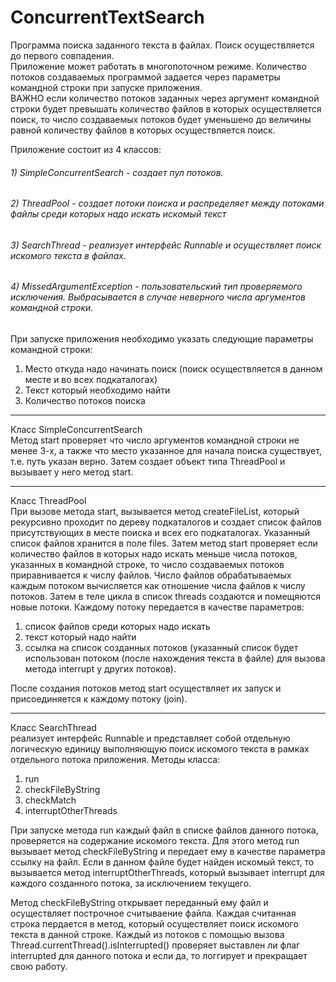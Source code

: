 # ConcurrentTextSearch
Программа поиска заданного текста в файлах. Поиск осуществляется до первого совпадения.<br>
Приложение может работать в многопоточном режиме. Количество потоков создаваемых программой задается через параметры командной строки при запуске приложения.<br> ВАЖНО если количество потоков заданных через аргумент командной строки будет превышать количество файлов в которых осуществляется поиск, то число создаваемых потоков будет уменьшено до величины равной количеству файлов в которых осуществляется поиск.

Приложение состоит из 4 классов:<br>
###### 1) SimpleConcurrentSearch - создает пул потоков.
###### 2) ThreadPool - создает потоки поиска и распределяет между потоками файлы среди которых надо искать искомый текст
###### 3) SearchThread - реализует интерфейс Runnable и осуществляет поиск искомого текста в файлах.
###### 4) MissedArgumentException - пользовательский тип проверяемого исключения. Выбрасывается в случае неверного числа аргументов командной строки.

При запуске приложения необходимо указать следующие параметры командной строки:<br>
1. Место откуда надо начинать поиск (поиск осуществляется в данном месте и во всех подкаталогах)<br>
2. Текст который необходимо найти<br>
3. Количество потоков поиска<br>

---

Класс SimpleConcurrentSearch<br>
Метод start проверяет что число аргументов командной строки не менее 3-х, а также что место указанное для начала поиска существует, т.е. путь указан верно. Затем создает объект типа ThreadPool и вызывает у него метод start.

---

Класс ThreadPool<br>
При вызове метода start, вызывается метод createFileList, который рекурсивно проходит по дереву подкаталогов и создает список файлов присутствующих в месте поиска и всех его подкаталогах. Указанный список файлов хранится в поле files. Затем метод start проверяет если количество файлов в которых надо искать меньше числа потоков, указанных в командной строке, то число создаваемых потоков приравнивается к числу файлов. 
Число файлов обрабатываемых каждым потоком вычисляется как отношение числа файлов к числу потоков. Затем в теле цикла в список threads создаются и помещяются новые потоки. 
Каждому потоку передается в качестве параметров:<br> 
1) список файлов среди которых надо искать<br> 
2) текст который надо найти<br>
3) ссылка на список созданных потоков (указанный список будет использован потоком (после нахождения текста в файле) для вызова метода interrupt у других потоков).<br> 

После создания потоков метод start осуществляет их запуск и присоединяется к каждому потоку (join).

---

Класс SearchThread<br> 
реализует интерфейс Runnable и представляет собой отдельную логическую единицу выполняющую поиск искомого текста в рамках отдельного потока приложения.
Методы класса:
1) run 
2) checkFileByString
3) checkMatch
4) interruptOtherThreads

При запуске метода run каждый файл в списке файлов данного потока, проверяется на содержание искомого текста. Для этого метод run вызывает метод checkFileByString и передает ему в качестве параметра ссылку на файл. Если в данном файле будет найден искомый текст, то вызывается метод interruptOtherThreads, который вызывает interrupt для каждого созданного потока, за исключением текущего.

Метод checkFileByString открывает переданный ему файл и осуществляет построчное считываение файла. Каждая считанная строка пердается в метод, который осуществляет поиск искомого текста в данной строке.
Каждый из потоков с помощью вызова Thread.currentThread().isInterrupted() проверяет выставлен ли флаг interrupted для данного потока и если да, то логгирует и прекращает свою работу. 
